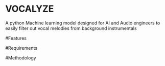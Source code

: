 # VOCALYZE
A python Machine learning model designed  for AI and Audio engineers to easily filter out vocal melodies from background instrumentals

#Features

#Requirements

#Methodology
